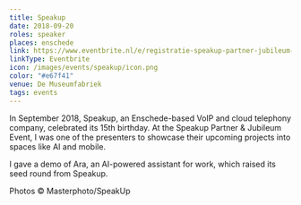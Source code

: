 ```yaml
---
title: Speakup
date: 2018-09-20
roles: speaker
places: enschede
link: https://www.eventbrite.nl/e/registratie-speakup-partner-jubileum-event-het-heft-in-handen-47815646887
linkType: Eventbrite
icon: /images/events/speakup/icon.png
color: "#e67f41"
venue: De Museumfabriek
tags: events
---
```


In September 2018, Speakup, an Enschede-based VoIP and cloud telephony company, celebrated its 15th birthday. At the Speakup Partner & Jubileum Event, I was one of the presenters to showcase their upcoming projects into spaces like AI and mobile.

<!--more-->

I gave a demo of Ara, an AI-powered assistant for work, which raised its seed round from Speakup.

Photos © Masterphoto/SpeakUp

<div class="two-images">
  <img alt="" src="/images/events/speakup/5baa7959cb226_MASTERPHOTO_NL-20-09-18_042.jpg">
  <img alt="" src="/images/events/speakup/5baa79763d49f_MASTERPHOTO_NL-20-09-18_102.jpg">
</div>

<div class="two-images">
  <img alt="" src="/images/events/speakup/5baa797ed3317_MASTERPHOTO_NL-20-09-18_121.jpg">
  <img alt="" src="/images/events/speakup/5baa795ec8ec7_MASTERPHOTO_NL-20-09-18_053.jpg">
</div>